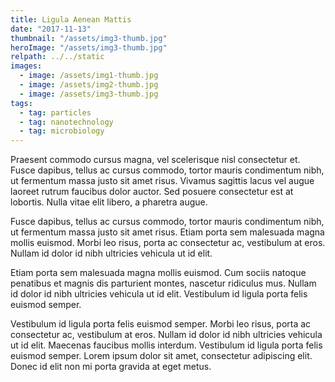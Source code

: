 ```yaml
---
title: Ligula Aenean Mattis
date: "2017-11-13"
thumbnail: "/assets/img3-thumb.jpg"
heroImage: "/assets/img3-thumb.jpg"
relpath: ../../static
images:
  - image: /assets/img1-thumb.jpg
  - image: /assets/img2-thumb.jpg
  - image: /assets/img3-thumb.jpg
tags:
  - tag: particles
  - tag: nanotechnology
  - tag: microbiology
---
```


Praesent commodo cursus magna, vel scelerisque nisl consectetur et. Fusce dapibus, tellus ac cursus commodo, tortor mauris condimentum nibh, ut fermentum massa justo sit amet risus. Vivamus sagittis lacus vel augue laoreet rutrum faucibus dolor auctor. Sed posuere consectetur est at lobortis. Nulla vitae elit libero, a pharetra augue.

Fusce dapibus, tellus ac cursus commodo, tortor mauris condimentum nibh, ut fermentum massa justo sit amet risus. Etiam porta sem malesuada magna mollis euismod. Morbi leo risus, porta ac consectetur ac, vestibulum at eros. Nullam id dolor id nibh ultricies vehicula ut id elit.

Etiam porta sem malesuada magna mollis euismod. Cum sociis natoque penatibus et magnis dis parturient montes, nascetur ridiculus mus. Nullam id dolor id nibh ultricies vehicula ut id elit. Vestibulum id ligula porta felis euismod semper.

Vestibulum id ligula porta felis euismod semper. Morbi leo risus, porta ac consectetur ac, vestibulum at eros. Nullam id dolor id nibh ultricies vehicula ut id elit. Maecenas faucibus mollis interdum. Vestibulum id ligula porta felis euismod semper. Lorem ipsum dolor sit amet, consectetur adipiscing elit. Donec id elit non mi porta gravida at eget metus.